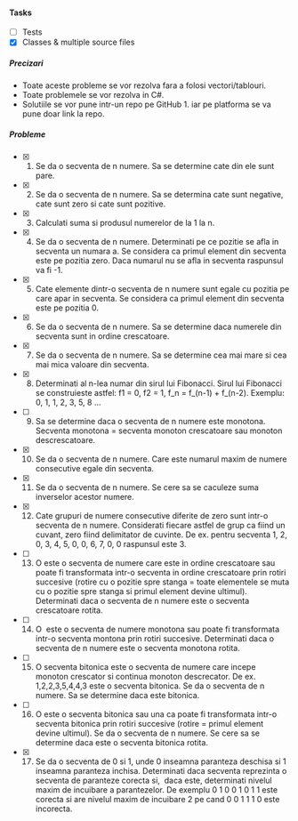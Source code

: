 #### Tasks
- [ ] Tests
- [x] Classes & multiple source files 

##### Precizari
- Toate aceste probleme se vor rezolva fara a folosi vectori/tablouri.
- Toate problemele se vor rezolva in C#. 
- Solutiile se vor pune intr-un repo pe GitHub 1.  iar pe platforma se va pune doar link la repo.

##### Probleme
- [x] 1. Se da o secventa de n numere. Sa se determine cate din ele sunt pare.
- [x] 2. Se da o secventa de n numere. Sa se determina cate sunt negative, cate sunt zero si cate sunt pozitive.
- [x] 3. Calculati suma si produsul numerelor de la 1 la n.
- [x] 4. Se da o secventa de n numere. Determinati pe ce pozitie se afla in secventa un numara a. Se considera ca primul element din secventa este pe pozitia zero. Daca numarul nu se afla in secventa raspunsul va fi -1.
- [x] 5. Cate elemente dintr-o secventa de n numere sunt egale cu pozitia pe care apar in secventa. Se considera ca primul element din secventa este pe pozitia 0.
- [x] 6. Se da o secventa de n numere. Sa se determine daca numerele din secventa sunt in ordine crescatoare.
- [x] 7. Se da o secventa de n numere. Sa se determine cea mai mare si cea mai mica valoare din secventa.
- [x] 8. Determinati al n-lea numar din sirul lui Fibonacci. Sirul lui Fibonacci se construieste astfel: f1 = 0, f2 = 1, f_n = f_(n-1) + f_(n-2). Exemplu: 0, 1, 1, 2, 3, 5, 8 ...
- [ ] 9. Sa se determine daca o secventa de n numere este monotona. Secventa monotona = secventa monoton crescatoare sau monoton descrescatoare.
- [x] 10. Se da o secventa de n numere. Care este numarul maxim de numere consecutive egale din secventa.
- [x] 11. Se da o secventa de n numere. Se cere sa se caculeze suma inverselor acestor numere.
- [x] 12. Cate grupuri de numere consecutive diferite de zero sunt intr-o secventa de n numere. Considerati fiecare astfel de grup ca fiind un cuvant, zero fiind delimitator de cuvinte. De ex. pentru secventa 1, 2, 0, 3, 4, 5, 0, 0, 6, 7, 0, 0 raspunsul este 3.
- [ ] 13. O <secventa crescatoare rotita> este o secventa de numere care este in ordine crescatoare sau poate fi transformata intr-o secventa in ordine crescatoare prin rotiri succesive (rotire cu o pozitie spre stanga = toate elementele se muta cu o pozitie spre stanga si primul element devine ultimul). Determinati daca o secventa de n numere este o secventa crescatoare rotita.
- [ ] 14. O <secventa monotona rotita> este o secventa de numere monotona sau poate fi transformata intr-o secventa montona prin rotiri succesive. Determinati daca o secventa de n numere este o secventa monotona rotita.
- [ ] 15. O secventa bitonica este o secventa de numere care incepe monoton crescator si continua monoton descrecator. De ex. 1,2,2,3,5,4,4,3 este o secventa bitonica. Se da o secventa de n numere. Sa se determine daca este bitonica.
- [ ] 16. O <secventa bitonica rotita> este o secventa bitonica sau una ca poate fi transformata intr-o secventa bitonica prin rotiri succesive (rotire = primul element devine ultimul). Se da o secventa de n numere. Se cere sa se determine daca este o secventa bitonica rotita.
- [x] 17. Se da o secventa de 0 si 1, unde 0 inseamna paranteza deschisa si 1 inseamna paranteza inchisa. Determinati daca secventa reprezinta o secventa de paranteze corecta si,  daca este, determinati nivelul maxim de incuibare a parantezelor. De exemplu 0 1 0 0 1 0 1 1 este corecta si are nivelul maxim de incuibare 2 pe cand 0 0 1 1 1 0 este incorecta.